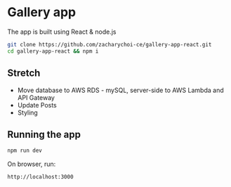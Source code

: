 # Gallery app 

The app is built using React & node.js

```sh
git clone https://github.com/zacharychoi-ce/gallery-app-react.git
cd gallery-app-react && npm i
```

## Stretch
- Move database to AWS RDS - mySQL, server-side to AWS Lambda and API Gateway
- Update Posts
- Styling

## Running the app

```sh
npm run dev
```

On browser, run:
```sh
http://localhost:3000
```